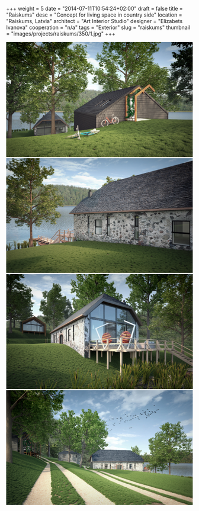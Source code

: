 +++
weight = 5
date = "2014-07-11T10:54:24+02:00"
draft = false
title = "Raiskums"
desc = "Concept for living space in country side"
location = "Raiskums, Latvia"
architect = "Art Interior Studio"
designer = "Elizabets Ivanova"
cooperation = "n/a"
tags    = "Exterior"
slug = "raiskums"
thumbnail = "images/projects/raiskums/350/1.jpg"
+++

<img src="../../images/projects/raiskums/1100/1.jpg" alt="raiskums" title=""/>
<img src="../../images/projects/raiskums/1100/2.jpg" alt="raiskums" title=""/>
<img src="../../images/projects/raiskums/1100/3.jpg" alt="raiskums" title=""/>
<img src="../../images/projects/raiskums/1100/4.jpg" alt="raiskums" title=""/>
